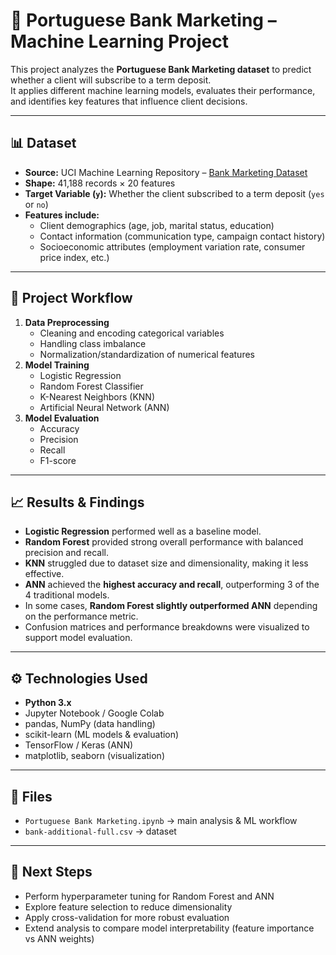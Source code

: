 # 🏦 Portuguese Bank Marketing – Machine Learning Project

This project analyzes the **Portuguese Bank Marketing dataset** to predict whether a client will subscribe to a term deposit.  
It applies different machine learning models, evaluates their performance, and identifies key features that influence client decisions.  

---

## 📊 Dataset
- **Source:** UCI Machine Learning Repository – [Bank Marketing Dataset](https://archive.ics.uci.edu/ml/datasets/Bank+Marketing)  
- **Shape:** 41,188 records × 20 features  
- **Target Variable (`y`):** Whether the client subscribed to a term deposit (`yes` or `no`)  
- **Features include:**  
  - Client demographics (age, job, marital status, education)  
  - Contact information (communication type, campaign contact history)  
  - Socioeconomic attributes (employment variation rate, consumer price index, etc.)  

---

## 🚀 Project Workflow
1. **Data Preprocessing**
   - Cleaning and encoding categorical variables  
   - Handling class imbalance  
   - Normalization/standardization of numerical features  
2. **Model Training**
   - Logistic Regression  
   - Random Forest Classifier  
   - K-Nearest Neighbors (KNN)  
   - Artificial Neural Network (ANN)  
3. **Model Evaluation**
   - Accuracy  
   - Precision  
   - Recall  
   - F1-score  

---

## 📈 Results & Findings
- **Logistic Regression** performed well as a baseline model.  
- **Random Forest** provided strong overall performance with balanced precision and recall.  
- **KNN** struggled due to dataset size and dimensionality, making it less effective.  
- **ANN** achieved the **highest accuracy and recall**, outperforming 3 of the 4 traditional models.  
- In some cases, **Random Forest slightly outperformed ANN** depending on the performance metric.  
- Confusion matrices and performance breakdowns were visualized to support model evaluation.  

---

## ⚙️ Technologies Used
- **Python 3.x**  
- Jupyter Notebook / Google Colab  
- pandas, NumPy (data handling)  
- scikit-learn (ML models & evaluation)  
- TensorFlow / Keras (ANN)  
- matplotlib, seaborn (visualization)  

---

## 📌 Files
- `Portuguese Bank Marketing.ipynb` → main analysis & ML workflow  
- `bank-additional-full.csv` → dataset  

---

## 🔮 Next Steps
- Perform hyperparameter tuning for Random Forest and ANN  
- Explore feature selection to reduce dimensionality  
- Apply cross-validation for more robust evaluation  
- Extend analysis to compare model interpretability (feature importance vs ANN weights)  
